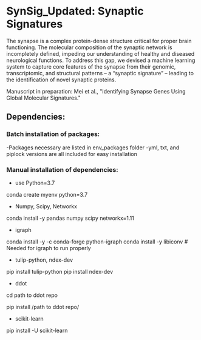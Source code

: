 # SynSig_Updated: Synaptic Signatures

The synapse is a complex protein-dense structure critical for proper brain functioning. The molecular composition of the synaptic network is incompletely defined, impeding our understanding of healthy and diseased neurological functions. To address this gap, we devised a machine learning system to capture core features of the synapse from their genomic, transcriptomic, and structural patterns – a “synaptic signature” – leading to the identification of novel synaptic proteins.

Manuscript in preparation: Mei et al., "Identifying Synapse Genes Using Global Molecular Signatures."

## Dependencies:

### Batch installation of packages:
  -Packages necessary are listed in env_packages folder
  -yml, txt, and piplock versions are all included for easy installation
 
### Manual installation of dependencies:
  - use Python=3.7

  conda create myenv python=3.7
  
  - Numpy, Scipy, Networkx
  
  conda install -y pandas numpy scipy networkx=1.11

  - igraph
  
  conda install -y -c conda-forge python-igraph
  conda install -y libiconv # Needed for igraph to run properly
  
  - tulip-python, ndex-dev
  
  pip install tulip-python
  pip install ndex-dev
  
  - ddot
  
  cd path to ddot repo
  
  pip install /path to ddot repo/
  
  - scikit-learn
  
  pip install -U scikit-learn


